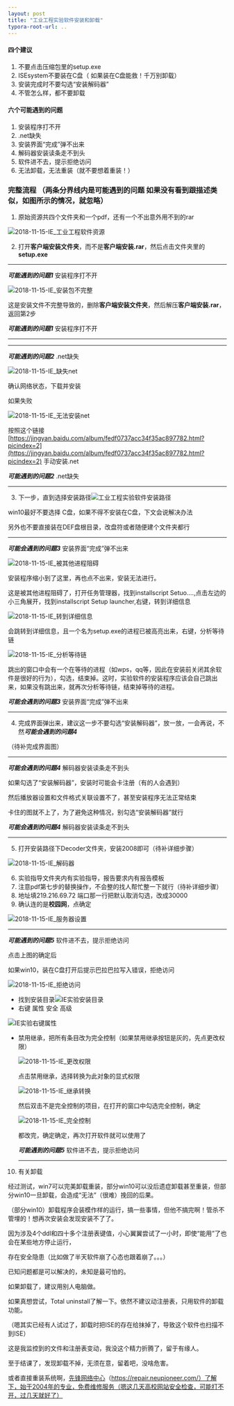 ```yaml
---
layout: post
title: "工业工程实验软件安装和卸载"
typora-root-url: ..
---
```


#### 四个建议

1. 不要点击压缩包里的setup.exe
2. ISEsystem不要装在C盘（ 如果装在C盘能救！千万别卸载）
3. 安装完成时不要勾选“安装解码器”
4. 不管怎么样，都不要卸载

#### 六个可能遇到的问题

1. 安装程序打不开
2. .net缺失
3. 安装界面“完成”弹不出来
4. 解码器安装读条走不到头
5. 软件进不去，提示拒绝访问
6. 无法卸载，无法重装（就不要想着重装！）





### 完整流程 （两条分界线内是可能遇到的问题 如果没有看到跟描述类似，如图所示的情况，就忽略）

1. 原始资源共四个文件夹和一个pdf，还有一个不出意外用不到的rar

![2018-11-15-IE_工业工程软件资源](/downloads/2018-11-15-IE_工业工程软件资源.jpg)

2. 打开**客户端安装文件夹**，而不是**客户端安装.rar**，然后点击文件夹里的**setup.exe**

****

***可能遇到的问题1*** 安装程序打不开

![2018-11-15-IE_安装包不完整](/downloads/2018-11-15-IE_安装包不完整.jpg)

这是安装文件不完整导致的，删除**客户端安装文件夹**，然后解压**客户端安装.rar**，返回第2步

***可能遇到的问题1*** 安装程序打不开

------



****

***可能遇到的问题2*** .net缺失

![2018-11-15-IE_缺失net](/downloads/2018-11-15-IE_缺失net.jpg)

确认网络状态，下载并安装

如果失败

![2018-11-15-IE_无法安装net](/downloads/2018-11-15-IE_无法安装net.jpg)

按照这个链接 [https://jingyan.baidu.com/album/fedf0737acc34f35ac897782.html?picindex=2](https://jingyan.baidu.com/album/fedf0737acc34f35ac897782.html?picindex=2) 手动安装.net

***可能遇到的问题2*** .net缺失

****

3. 下一步，直到选择安装路径![工业工程实验软件安装路径](/downloads/工业工程实验软件安装路径.png)

win10最好不要选择 C盘，如果不得不安装在C盘，下文会说解决办法

另外也不要直接装在DEF盘根目录，改盘符或者随便建个文件夹都行

****

***可能会遇到的问题3*** 安装界面“完成”弹不出来

![2018-11-15-IE_被其他进程阻碍](/downloads/2018-11-15-IE_被其他进程阻碍.jpg)

安装程序缩小到了这里，再也点不出来，安装无法进行。

这是被其他进程阻碍了，打开任务管理器，找到installscript Setuo....,点击左边的小三角展开，找到installscript Setup launcher,右键，转到详细信息

![2018-11-15-IE_转到详细信息](/downloads/2018-11-15-IE_转到详细信息.jpg)

会跳转到详细信息，且一个名为setup.exe的进程已被高亮出来，右键，分析等待链

![2018-11-15-IE_分析等待链](/downloads/2018-11-15-IE_分析等待链.jpg)

跳出的窗口中会有一个在等待的进程（如wps，qq等，因此在安装前关闭其余软件是很好的行为），勾选，结束掉。这时，实验软件的安装程序应该会自己跳出来，如果没有跳出来，就再次分析等待链，结束掉等待的进程。

***可能会遇到的问题3***  安装界面“完成”弹不出来

****

4. 完成界面弹出来，建议这一步不要勾选“安装解码器”，放一放，一会再说，不然***可能会遇到的问题4***

（待补完成界面图）

****

***可能会遇到的问题4*** 解码器安装读条走不到头

如果勾选了“安装解码器”，安装时可能会卡注册（有的人会遇到）

然后播放器设置和文件格式关联设置不了，甚至安装程序无法正常结束

卡住的图就不上了，为了避免这种情况，别勾选“安装解码器”就行

***可能会遇到的问题4*** 解码器安装读条走不到头

****

5. 打开安装路径下Decoder文件夹，安装2008即可（待补详细步骤）

![2018-11-15-IE_解码器](/downloads/2018-11-15-IE_解码器.jpg)

6. 实验指导文件夹内有实验指导，报告要求内有报告模板
7. 注意pdf第七步的替换操作，不会整的找人帮忙整一下就行（待补详细步骤）
8. 地址填219.216.69.72 端口那一行把默认取消勾选，改成30000
9. 确认连的是**校园网**，点确定

![2018-11-15-IE_服务器设置](/downloads/2018-11-15-IE_服务器设置.jpg)

----

***可能遇到的问题5*** 软件进不去，提示拒绝访问

点击上图的确定后

如果win10，装在C盘打开后提示巴拉巴拉写入错误，拒绝访问

![2018-11-15-IE_拒绝访问](/downloads/2018-11-15-IE_拒绝访问.jpg)

* 找到安装目录![IE实验安装目录](/downloads/IE实验安装目录.png)
* 右键 属性 安全 高级

![IE实验右键属性](/downloads/IE实验右键属性.png)

* 禁用继承，把所有条目改为完全控制（如果禁用继承按钮是灰的，先点更改权限）

  ![2018-11-15-IE_更改权限](/downloads/2018-11-15-IE_更改权限.jpg)

  点击禁用继承，选择转换为此对象的显式权限

  ![2018-11-15-IE_继承转换](/downloads/2018-11-15-IE_继承转换.jpg)

  然后双击不是完全控制的项目，在打开的窗口中勾选完全控制，确定

  ![2018-11-15-IE_完全控制](/downloads/2018-11-15-IE_完全控制.jpg)

  都改完，确定确定，再次打开软件就可以使用了

  ***可能遇到的问题5*** 软件进不去，提示拒绝访问

  ----

10. 有关卸载

经过测试，win7可以完美卸载重装，部分win10可以没后遗症卸载甚至重装，但部分win10一旦卸载，会造成“无法”（很难）挽回的后果。

（部分win10）卸载程序会装模作样的运行，搞一些事情，但他不搞完啊！管杀不管埋的！想再次安装会发现安装不了了。

因为涉及4个ddl和四十多个注册表键值，小心翼翼尝试了一小时，即使“能用”了也会在某些地方停止运行，

存在安全隐患（比如做了半天软件崩了心态也跟着崩了。。。）

已知问题都是可以解决的，未知是最可怕的。

如果卸载了，建议用别人电脑做。

如果真想尝试，Total uninstall了解一下。依然不建议动注册表，只用软件的卸载功能。

（嗯其实已经有人试过了，卸载时把ISE的存在给抹掉了，导致这个软件也扫描不到ISE）

这是我监控到的文件和注册表变动，我没这个精力折腾了，留于有缘人。

至于结课了，发现卸载不掉，无须在意，留着吧，没啥危害。

或者直接重装系统啊，[先锋网络中心](https://repair.neupioneer.com/)（https://repair.neupioneer.com/）了解下，始于2004年的专业，免费维修服务（嗯这几天高校网站安全检查，可能打不开，过几天就好了）